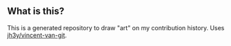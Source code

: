 ## What is this?

This is a generated repository to draw "art" on my contribution history. Uses [jh3y/vincent-van-git](https://github.com/jh3y/vincent-van-git).
